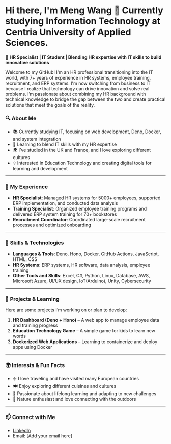 # Hi there, I'm Meng Wang 👋 Currently studying Information Technology at Centria University of Applied Sciences.
🚀 **HR Specialist | IT Student | Blending HR expertise with IT skills to build innovative solutions**  

Welcome to my GitHub! I'm an HR professional transitioning into the IT world, with 7+ years of experience in HR systems, employee training, recruitment, and ERP systems. I'm now switching from business to IT because I realize that technology can drive innovation and solve real problems. I’m passionate about combining my HR background with technical knowledge to bridge the gap between the two and create practical solutions that meet the goals of the reality.


### 🔍 **About Me**
- 📚 Currently studying IT, focusing on web development, Deno, Docker, and system integration  
- 🌱 Learning to blend IT skills with my HR expertise  
- 🌍 I’ve studied in the UK and France, and I love exploring different cultures  
- 💡 Interested in Education Technology and creating digital tools for learning and development  

---

### 💼 **My Experience**  
- **HR Specialist**: Managed HR systems for 5000+ employees, supported ERP implementation, and conducted data analysis  
- **Training Specialist**: Organized employee training programs and delivered ERP system training for 70+ bookstores
- **Recruitment Coordinator**: Coordinated large-scale recruitment processes and optimized onboarding  

---

### 🔧 **Skills & Technologies**  
- **Languages & Tools**: Deno, Hono, Docker, GitHub Actions, JavaScript, HTML, CSS  
- **HR Systems**: ERP systems, HR software, data analysis, employee training  
- **Other Tools and Skills**: Excel, C#, Python, Linux, Database, AWS, Microsoft Azure, UI/UX design, IoT(Arduino), Unity, Cybersecurity

---

### 🌱 **Projects & Learning**  
Here are some projects I’m working on or plan to develop:  
1. **HR Dashboard (Deno + Hono)** – A web app to manage employee data and training progress  
2. **Education Technology Game** – A simple game for kids to learn new words  
3. **Dockerized Web Applications** – Learning to containerize and deploy apps using Docker  

---

### 🌍 **Interests & Fun Facts**  
- ✈️ I love traveling and have visited many European countries  
- 🍽️ Enjoy exploring different cuisines and cultures  
- 📖 Passionate about lifelong learning and adapting to new challenges  
- 🌿 Nature enthusiast and love connecting with the outdoors  

---

### 📫 **Connect with Me**  
- [LinkedIn](https://www.linkedin.com/in/meng-wang-161613132/?locale=en_US)  
- Email: [Add your email here]  


